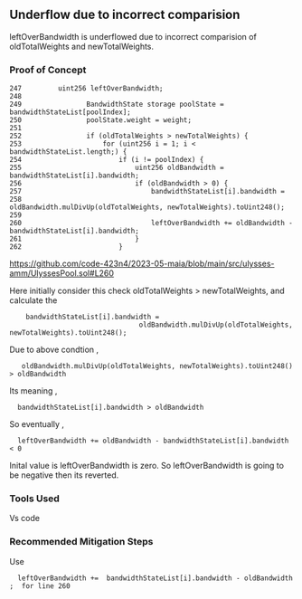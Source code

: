 ## Underflow due to incorrect comparision

leftOverBandwidth is underflowed due to incorrect comparision of oldTotalWeights and newTotalWeights. 

### Proof of Concept

    247         uint256 leftOverBandwidth;
    248        
    249                BandwidthState storage poolState = bandwidthStateList[poolIndex];
    250                poolState.weight = weight;
    251        
    252                if (oldTotalWeights > newTotalWeights) {
    253                    for (uint256 i = 1; i < bandwidthStateList.length;) {
    254                        if (i != poolIndex) {
    255                            uint256 oldBandwidth = bandwidthStateList[i].bandwidth;
    256                            if (oldBandwidth > 0) {
    257                                bandwidthStateList[i].bandwidth =
    258                                    oldBandwidth.mulDivUp(oldTotalWeights, newTotalWeights).toUint248();
    259        
    260                                leftOverBandwidth += oldBandwidth - bandwidthStateList[i].bandwidth;
    261                            }
    262                        }


https://github.com/code-423n4/2023-05-maia/blob/main/src/ulysses-amm/UlyssesPool.sol#L260


Here initially consider this check oldTotalWeights > newTotalWeights, and calculate the 

        bandwidthStateList[i].bandwidth =
                                    oldBandwidth.mulDivUp(oldTotalWeights, newTotalWeights).toUint248();
                                    
Due to above condtion , 

       oldBandwidth.mulDivUp(oldTotalWeights, newTotalWeights).toUint248()  > oldBandwidth
       
Its meaning , 

      bandwidthStateList[i].bandwidth > oldBandwidth

So eventually , 

      leftOverBandwidth += oldBandwidth - bandwidthStateList[i].bandwidth < 0 

  Inital value is leftOverBandwidth is zero. So leftOverBandwidth is going to be negative then its reverted.


### Tools Used

Vs code

### Recommended Mitigation Steps

Use

      leftOverBandwidth +=  bandwidthStateList[i].bandwidth - oldBandwidth ;  for line 260 

  
      
         

                                    


